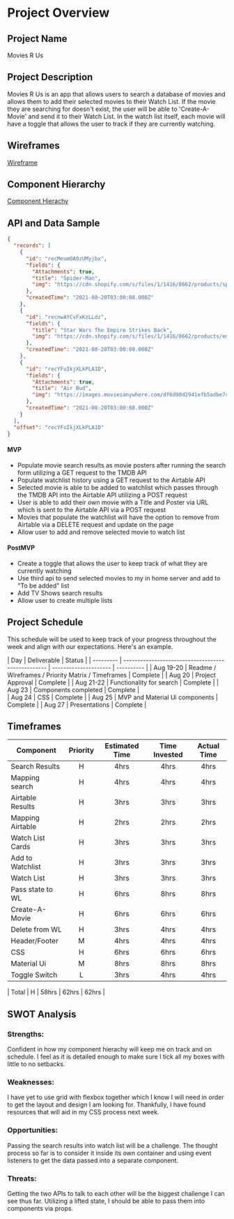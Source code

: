 # Project Overview

## Project Name

Movies R Us

## Project Description

Movies R Us is an app that allows users to search a database of movies and allows them to add their selected movies to their Watch List. If the movie they are searching for doesn't exist, the user will be able to 'Create-A-Movie' and send it to their Watch List. In the watch list itself, each movie will have a toggle that allows the user to track if they are currently watching.

## Wireframes

[Wireframe](https://i.imgur.com/VQMH1Ny.png)

## Component Hierarchy

[Component Hierachy](https://i.imgur.com/k319MCE.png)

## API and Data Sample


```json
{
  "records": [
    {
      "id": "recMeumOA0zUMyjbx",
      "fields": {
        "Attachments": true,
        "title": "Spider-Man",
        "img": "https://cdn.shopify.com/s/files/1/1416/8662/products/spiderman_2002_fr_teaser_original_film_art_b1d2b372-290c-4574-805c-e5503a1f4756_5000x.jpg?v=16232..."
      },
      "createdTime": "2021-08-20T03:00:08.000Z"
    },
    {
      "id": "recnwAYCvFxKzLLdz",
      "fields": {
        "title": "Star Wars The Empire Strikes Back",
        "img": "https://cdn.shopify.com/s/files/1/1416/8662/products/empire_strikes_back_1980_original_film_art_5000x.jpg?v=1579925333"
      },
      "createdTime": "2021-08-20T03:00:08.000Z"
    },
    {
      "id": "recYFuIkjXLkPLA1D",
      "fields": {
        "Attachments": true,
        "title": "Air Bud",
        "img": "https://images.moviesanywhere.com/df6d90d2941efb5adbe7cd8a2446be74/8e8e32b4-fb54-44b9-83ac-5dd6a346a6d6.jpg?h=375&resize=fit&w=250"
      },
      "createdTime": "2021-08-20T03:00:08.000Z"
    }
  ],
  "offset": "recYFuIkjXLkPLA1D"
}
```

#### MVP

- Populate movie search results as movie posters after running the search form utilizing a GET request to the TMDB API
- Populate watchlist history using a GET request to the Airtable API
- Selected movie is able to be added to watchlist which passes through the TMDB API into the Airtable API utilizing a POST request
- User is able to add their own movie with a Title and Poster via URL which is sent to the Airtable API via a POST request
- Movies that populate the watchlist will have the option to remove from Airtable via a DELETE request and update on the page
- Allow user to add and remove selected movie to watch list

#### PostMVP

- Create a toggle that allows the user to keep track of what they are currently watching
- Use third api to send selected movies to my in home server and add to "To be added" list
- Add TV Shows search results 
- Allow user to create multiple lists

## Project Schedule

This schedule will be used to keep track of your progress throughout the week and align with our expectations. Here's an example.

| Day       | Deliverable                                        | Status                |
| --------- | -------------------------------------------------- | --------------------- | ---------- |
| Aug 19-20 | Readme / Wireframes / Priority Matrix / Timeframes | Complete              |
| Aug 20    | Project Approval                                   | Complete              |
| Aug 21-22 | Functionality for search                           | Complete              |
| Aug 23    | Components completed                               | Complete              |  
| Aug 24    | CSS                                                | Complete              |
| Aug 25    | MVP and Material Ui components                     | Complete              |
| Aug 27    | Presentations                                      | Complete              |

## Timeframes

| Component        | Priority | Estimated Time | Time Invested | Actual Time |
| ---------------- | :------: | :------------: | :-----------: | :---------: |
| Search Results   |    H     |      4hrs      |      4hrs      |     4hrs     |
| Mapping search   |    H     |      4hrs      |      4hrs      |     4hrs     |
| Airtable Results |    H     |      3hrs      |      3hrs      |     3hrs     |
| Mapping Airtable |    H     |      2hrs      |      2hrs      |     2hrs     |
| Watch List Cards |    H     |      3hrs      |      3hrs      |     3hrs     |
| Add to Watchlist |    H     |      3hrs      |      3hrs      |     3hrs     |
| Watch List       |    H     |      3hrs      |      3hrs      |     3hrs     |
| Pass state to WL |    H     |      6hrs      |      8hrs      |     8hrs     |
| Create-A-Movie   |    H     |      6hrs      |      6hrs      |     6hrs     |
| Delete from WL   |    H     |      3hrs      |      4hrs      |     4hrs     |
| Header/Footer    |    M     |      4hrs      |      4hrs      |     4hrs     |
| CSS              |    H     |      6hrs      |      6hrs      |     6hrs     |
| Material Ui      |    M     |      8hrs      |      8hrs      |     8hrs     |
| Toggle Switch    |    L     |      3hrs      |      4hrs      |     4hrs     |

| Total | H | 58hrs | 62hrs | 62hrs |

## SWOT Analysis

### Strengths:
Confident in how my component hierachy will keep me on track and on schedule. I feel as it is detailed enough to make sure I tick all my boxes with little to no setbacks.

### Weaknesses:
I have yet to use grid with flexbox together which I know I will need in order to get the layout and design I am looking for. Thankfully, I have found resources that will aid in my CSS process next week.

### Opportunities: 
Passing the search results into watch list will be a challenge. The thought process so far is to consider it inside its own container and using event listeners to get the data passed into a separate component.


### Threats:
Getting the two APIs to talk to each other will be the biggest challenge I can see thus far. Utilizing a lifted state, I should be able to pass them into components via props. 
